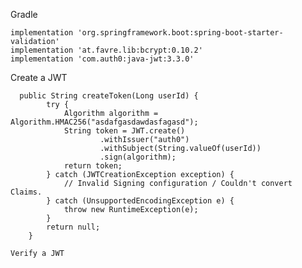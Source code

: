 Gradle

    implementation 'org.springframework.boot:spring-boot-starter-validation'
    implementation 'at.favre.lib:bcrypt:0.10.2'
    implementation 'com.auth0:java-jwt:3.3.0'

Create a JWT

```
  public String createToken(Long userId) {
        try {
            Algorithm algorithm = Algorithm.HMAC256("asdafgasdawdasfagasd");
            String token = JWT.create()
                    .withIssuer("auth0")
                    .withSubject(String.valueOf(userId))
                    .sign(algorithm);
            return token;
        } catch (JWTCreationException exception) {
            // Invalid Signing configuration / Couldn't convert Claims.
        } catch (UnsupportedEncodingException e) {
            throw new RuntimeException(e);
        }
        return null;
    }

Verify a JWT


